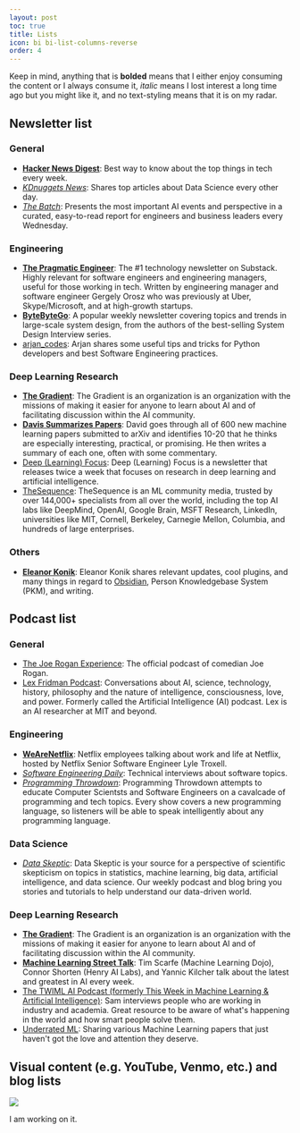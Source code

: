 ```yaml
---
layout: post
toc: true
title: Lists
icon: bi bi-list-columns-reverse
order: 4
---
```


Keep in mind, anything that is **bolded** means that I either enjoy consuming the content or I always consume it, *italic* means I lost interest a long time ago but you might like it, and no text-styling means that it is on my radar.

##  Newsletter list

###  General
* [**Hacker News Digest**](https://www.hndigest.com/): Best way to know about the top things in tech every week.
* [*KDnuggets News*](https://www.kdnuggets.com/news/subscribe.html): Shares top articles about Data Science every other day.
* [*The Batch*](https://www.deeplearning.ai/thebatch/): Presents the most important AI events and perspective in a curated, easy-to-read report for engineers and business leaders every Wednesday.

###  Engineering
* [**The Pragmatic Engineer**](https://newsletter.pragmaticengineer.com/): The #1 technology newsletter on Substack. Highly relevant for software engineers and engineering managers, useful for those working in tech. Written by engineering manager and software engineer Gergely Orosz who was previously at Uber, Skype/Microsoft, and at high-growth startups.
* [**ByteByteGo**](https://blog.bytebytego.com/): A popular weekly newsletter covering topics and trends in large-scale system design, from the authors of the best-selling System Design Interview series.
* [arjan_codes](https://www.arjancodes.com/): Arjan shares some useful tips and tricks for Python developers and best Software Engineering practices.

###  Deep Learning Research

* [**The Gradient**](https://thegradientpub.substack.com/): The Gradient is an organization is an organization with the missions of making it easier for anyone to learn about AI and of facilitating discussion within the AI community.
* [**Davis Summarizes Papers**](https://dblalock.substack.com/): David goes through all of 600 new machine learning papers submitted to arXiv and identifies 10-20 that he thinks are especially interesting, practical, or promising. He then writes a summary of each one, often with some commentary.
* [Deep (Learning) Focus](https://cameronrwolfe.substack.com/): Deep (Learning) Focus is a newsletter that releases twice a week that focuses on research in deep learning and artificial intelligence.
* [TheSequence](https://thesequence.substack.com/): TheSequence is an ML community media, trusted by over 144,000+ specialists from all over the world, including the top AI labs like DeepMind, OpenAI, Google Brain, MSFT Research, LinkedIn, universities like MIT, Cornell, Berkeley, Carnegie Mellon, Columbia, and hundreds of large enterprises.

###  Others
* [**Eleanor Konik**](https://www.eleanorkonik.com/): Eleanor Konik shares relevant updates, cool plugins, and many things in regard to [Obsidian](obsidian.md), Person Knowledgebase System (PKM), and writing.

##  Podcast list

###  General
* [The Joe Rogan Experience](https://open.spotify.com/show/4rOoJ6Egrf8K2IrywzwOMk): The official podcast of comedian Joe Rogan.
* [Lex Fridman Podcast](https://open.spotify.com/show/2MAi0BvDc6GTFvKFPXnkCL): Conversations about AI, science, technology, history, philosophy and the nature of intelligence, consciousness, love, and power. Formerly called the Artificial Intelligence (AI) podcast. Lex is an AI researcher at MIT and beyond.

###  Engineering
* [**WeAreNetflix**](https://open.spotify.com/show/3v8L3oLZrb5fQZHW7cvGMm): Netflix employees talking about work and life at Netflix, hosted by Netflix Senior Software Engineer Lyle Troxell.
* [*Software Engineering Daily*](https://open.spotify.com/show/6UCtBYL29hwhw4YbTdX83N): Technical interviews about software topics.
* [*Programming Throwdown*](https://open.spotify.com/show/274Z0vXSCYxddYGj2hLJ8r): Programming Throwdown attempts to educate Computer Scientsts and Software Engineers on a cavalcade of programming and tech topics. Every show covers a new programming language, so listeners will be able to speak intelligently about any programming language.


###  Data Science
* [*Data Skeptic*](https://open.spotify.com/show/1BZN7H3ikovSejhwQTzNm4): Data Skeptic is your source for a perspective of scientific skepticism on topics in statistics, machine learning, big data, artificial intelligence, and data science. Our weekly podcast and blog bring you stories and tutorials to help understand our data-driven world.


###  Deep Learning Research
* [**The Gradient**](https://thegradientpub.substack.com/): The Gradient is an organization is an organization with the missions of making it easier for anyone to learn about AI and of facilitating discussion within the AI community.
* [**Machine Learning Street Talk**](https://open.spotify.com/show/02e6PZeIOdpmBGT9THuzwR): Tim Scarfe (Machine Learning Dojo), Connor Shorten (Henry AI Labs), and Yannic Kilcher talk about the latest and greatest in AI every week.
* [The TWIML AI Podcast (formerly This Week in Machine Learning & Artificial Intelligence)](https://open.spotify.com/show/2sp5EL7s7EqxttxwwoJ3i7): Sam interviews people who are working in industry and academia. Great resource to be aware of what's happening in the world and how smart people solve them.
* [Underrated ML](https://open.spotify.com/show/3swL0sf5iKlGk00WpeExQ5): Sharing various Machine Learning papers that just haven't got the love and attention they deserve.

##  Visual content (e.g. YouTube, Venmo, etc.) and blog lists

<img src="https://media1.giphy.com/media/fVeAI9dyD5ssIFyOyM/giphy.gif?cid=ecf05e4748wgae5cn0f5wcs1anttvjmy43y2a6zlrba63dd9&rid=giphy.gif&ct=g">

I am working on it.
